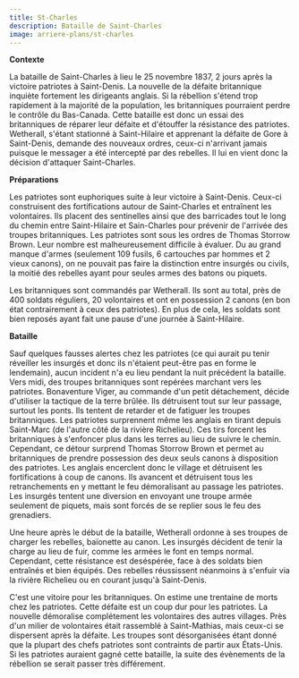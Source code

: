 ```yaml
---
title: St-Charles
description: Bataille de Saint-Charles
image: arriere-plans/st-charles
---
```


**Contexte**

La bataille de Saint-Charles à lieu le 25 novembre 1837, 2 jours après la victoire patriotes à Saint-Denis. La nouvelle de la défaite britannique inquiète fortement les dirigeants anglais. Si la rébellion s'étend trop rapidement à la majorité de la population, les britanniques pourraient perdre le contrôle du Bas-Canada. Cette bataille est donc un essai des britanniques de réparer leur défaite et d'étouffer la résistance des patriotes. Wetherall, s'étant stationné à Saint-Hilaire et apprenant la défaite de Gore à Saint-Denis, demande des nouveaux ordres, ceux-ci n'arrivant jamais puisque le messager a été intercepté par des rebelles. Il lui en vient donc la décision d'attaquer Saint-Charles.

**Préparations**

Les patriotes sont euphoriques suite à leur victoire à Saint-Denis. Ceux-ci construisent des fortifications autour de Saint-Charles et entraînent les volontaires. Ils placent des sentinelles ainsi que des barricades tout le long du chemin entre Saint-Hilaire et Sain-Charles pour prévenir de l'arrivée des troupes britanniques. Les patriotes sont sous les ordres de Thomas Storrow Brown. Leur nombre est malheureusement difficile à évaluer. Du au grand manque d'armes (seulement 109 fusils, 6 cartouches par hommes et 2 vieux canons), on ne pouvait pas faire la distinction entre insurgés ou civils, la moitié des rebelles ayant pour seules armes des batons ou piquets.

Les britanniques sont commandés par Wetherall. Ils sont au total, près de 400 soldats réguliers, 20 volontaires et ont en possession 2 canons (en bon état contrairement à ceux des patriotes). En plus de cela, les soldats sont bien reposés ayant fait une pause d'une journée à Saint-Hilaire.

**Bataille**

Sauf quelques fausses alertes chez les patriotes (ce qui aurait pu tenir réveiller les insurgés et donc ils n'étaient peut-être pas en forme le lendemain), aucun incident n'a eu lieu pendant la nuit précédent la bataille. Vers midi, des troupes britanniques sont repérées marchant vers les patriotes. Bonaventure Viger, au commande d'un petit détachement, décide d'utiliser la tactique de la terre brûlée. Ils détruisent tout sur leur passage, surtout les ponts. Ils tentent de retarder et de fatiguer les troupes britanniques. Les patriotes surprennent même les anglais en tirant depuis Saint-Marc (de l'autre côté de la rivière Richelieu). Ces tirs forcent les britanniques à s'enfoncer plus dans les terres au lieu de suivre le chemin. Cependant, ce détour surprend Thomas Storrow Brown et permet au britanniques de prendre possession des deux seuls canons à disposition des patriotes. Les anglais encerclent donc le village et détruisent les fortifications à coup de canons. Ils avancent et détruisent tous les retranchements en y mettant le feu démoralisant au passage les patriotes. Les insurgés tentent une diversion en envoyant une troupe armée seulement de piquets, mais sont forcés de se replier sous le feu des grenadiers.

Une heure après le début de la bataille, Wetherall ordonne à ses troupes de charger les rebelles, baïonette au canon. Les insurgés décident de tenir la charge au lieu de fuir, comme les armées le font en temps normal. Cependant, cette résistance est deséspérée, face à des soldats bien entraînés et bien équipés. Des rebelles réussissent néanmoins à s'enfuir via la rivière Richelieu ou en courant jusqu'à Saint-Denis.

C'est une vitoire pour les britanniques. On estime une trentaine de morts chez les patriotes. Cette défaite est un coup dur pour les patriotes. La nouvelle démoralise complétement les volontaires des autres villages. Près d'un milier de volontaires était rassemblé à Saint-Mathias, mais ceux-ci se dispersent après la défaite. Les troupes sont désorganisées étant donné que la plupart des chefs patriotes sont contraints de partir aux États-Unis. Si les patriotes auraient gagné cette bataille, la suite des évènements de la rébellion se serait passer très différement.
